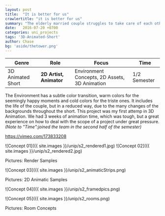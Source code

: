 ```yaml
---
layout: post
title:  "It is better for us"
crawlertitle: "it is better for us"
summary: "The elderly married couple struggles to take care of each other in their daily life, due to their age and health. Kishori has to take care of her husband Jack, who is sitting in a wheelchair and starts suffering from parkinson. But Kishori’s ability to help him decreases until Jack is sent to an retirement home."
date:   2016-07-20 +0700
categories: uni_projects
tags: '3D-Animated-Short'
author: Chase
bg: 'aside/thetower.png'
---
```



Genre | Role | Focus | Time |
------------ | -------------| -------- |----|
3D Animated Short | **2D Artist, Animator** | Environment Concepts, 2D Assets, 3D Animation | 1/2 Semester |


The Environment has a subtle color transition, warm colors for the seemingly happy moments and cold colors for the triste ones. It includes the life of the couple, but in a reduced way, due to the many changes of the backgrounds throughout the short. 
This project was my first attemp in 3D Animation. We had 3 weeks of animation time, which was tough, but a great experience on how to deal with the scope of a project under great pressure. 
*(Note to "Time":joined the team in the second half of the semester)*

https://vimeo.com/173833208

![Concept 01]({{ site.images }}/unip/s2_rendered1.jpg)
![Concept 02]({{ site.images }}/unip/s2_rendered2.jpg)

Pictures: Render Samples

![Concept 03]({{ site.images }}/unip/s2_animaticStrips.png)

Pictures: 2D Animatic Samples

![Concept 04]({{ site.images }}/unip/s2_framedpics.png)

![Concept 05]({{ site.images }}/unip/s2_rooms.png)

Pictures: Room Concepts


